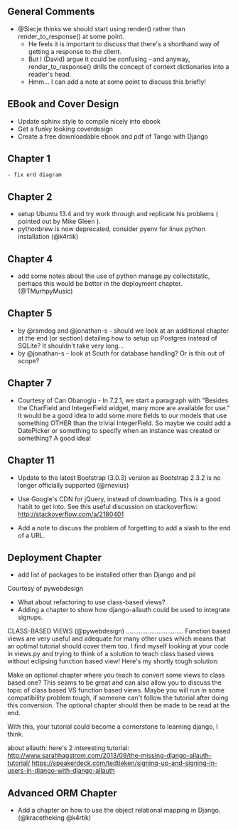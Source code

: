 General Comments
----------------
- @Siecje thinks we should start using render() rather than render_to_response() at some point.
	- He feels it is important to discuss that there's a shorthand way of getting a response to the client.
	- But I (David) argue it could be confusing - and anyway, render_to_response() drills the concept of context dictionaries into a reader's head.
	- Hmm... I can add a note at some point to discuss this briefly!

EBook and Cover Design
----------------------
- Update sphinx style to compile nicely into ebook
- Get a funky looking coverdesign
- Create a free downloadable ebook and pdf of Tango with Django



Chapter 1
---------
	- fix erd diagram

Chapter 2
---------
- setup Ubuntu 13.4 and try work through and replicate his problems ( pointed out by Mike Gleen
).
- pythonbrew is now deprecated, consider pyenv for linux python installation (@k4rtik)
	

Chapter 4
---------
- add some notes about the use of python manage.py collectstatic, perhaps this would be better in the deployment chapter. (@TMurhpyMusic)


Chapter 5
---------

- by @ramdog and @jonathan-s - should we look at an additional chapter at the end (or section) detailing how to setup up Postgres instead of SQLite? It shouldn't take very long...
- by @jonathan-s - look at South for database handling? Or is this out of scope?

Chapter 7
---------

- Courtesy of Can Obanoglu - In 7.2.1, we start a paragraph with "Besides the CharField and IntegerField widget, many more are available for use." It would be a good idea to add some more fields to our models that use something OTHER than the trivial IntegerField. So maybe we could add a DatePicker or something to specify when an instance was created or something? A good idea!

Chapter 11
---------

- Update to the latest Bootstrap (3.0.3) version as Bootstrap 2.3.2 is no longer officially supported (@rnevius)

- Use Google's CDN for jQuery, instead of downloading. This is a good habit to get into. See this useful discussion on stackoverflow: http://stackoverflow.com/a/2180401

- Add a note to discuss the problem of forgetting to add a slash to the end of a URL.

Deployment Chapter
------------------
- add list of packages to be installed other than Django and pil

Courtesy of pywebdesign
- What about refactoring to use class-based views?
- Adding a chapter to show how django-allauth could be used to integrate signups.

CLASS-BASED VIEWS (@pywebdesign)
................................
Function based views are very useful and adequate for many other uses which means that an optimal tutorial should cover them too. I find myself looking at your code in views.py and trying to think of a solution to teach class based views without eclipsing function based view! Here's my shortly tough solution:

Make an optional chapter where you teach to convert some views to class based one? This seams to be great and can also allow you to discuss the topic of class based VS function based views. Maybe you will run in some compatibility problem tough, if someone can't follow the tutorial after doing this conversion. The optional chapter should then be made to be read at the end.

With this, your tutorial could become a cornerstone to learning django, I think.

about allauth: here's 2 interesting tutorial:
http://www.sarahhagstrom.com/2013/09/the-missing-django-allauth-tutorial/
https://speakerdeck.com/tedtieken/signing-up-and-signing-in-users-in-django-with-django-allauth



Advanced ORM Chapter
--------------------
- Add a chapter on how to use the object relational mapping in Django.(@kracetheking @k4rtik)






